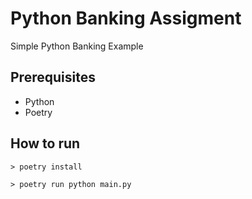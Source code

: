 # Python Banking Assigment
Simple Python Banking Example

## Prerequisites
- Python
- Poetry
## How to run

```
> poetry install
```

```
> poetry run python main.py 
```